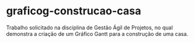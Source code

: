 # graficog-construcao-casa
Trabalho solicitado na disciplina de Gestão Ágil de Projetos, no qual demonstra a criação de um Gráfico Gantt para a construção de uma casa.
